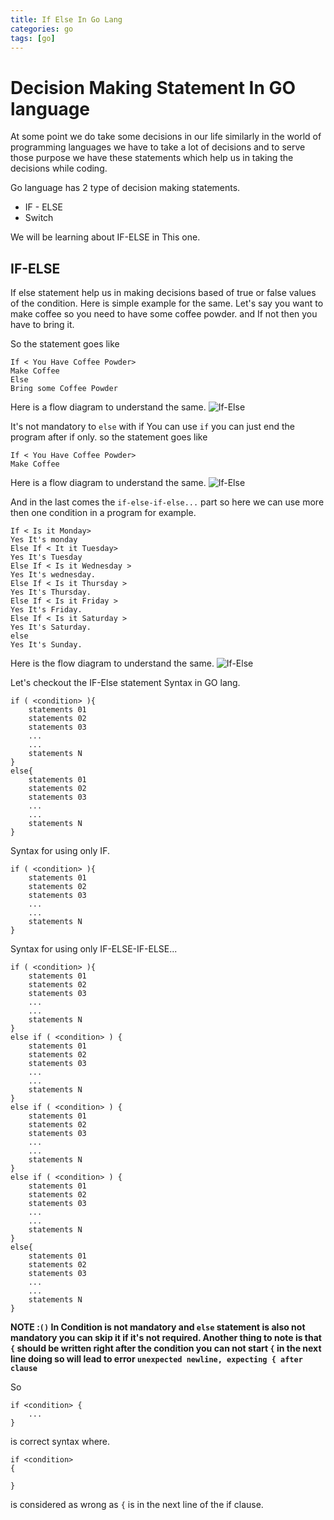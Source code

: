```yaml
---
title: If Else In Go Lang
categories: go
tags: [go]
---
```


# Decision Making Statement In GO language


At some point we do take some decisions in our life similarly in the world of programming languages we have to take a lot of decisions and to serve those purpose we have these statements which help us in taking the decisions while coding.

Go language has 2 type of decision making statements.
* IF - ELSE
* Switch

We will be learning about IF-ELSE in This one.


## IF-ELSE

If else statement help us in making decisions based of true or false values of the condition.
Here is simple example for the same.
Let's say you want to make coffee so you need to have some coffee powder. and If not then you have to bring it.

So the statement goes like 
```
If < You Have Coffee Powder>
Make Coffee
Else
Bring some Coffee Powder
```

Here is a flow diagram to understand the same.
<img class="img_center" src="statics/img/if_else.png" alt="If-Else">

It's not mandatory to `else` with if You can use `if` you can just end the program after if only.
so the statement goes like

```
If < You Have Coffee Powder>
Make Coffee
```

Here is a flow diagram to understand the same.
<img class="img_center" src="statics/img/if_only.png" alt="If-Else">

And in the last comes the `if-else-if-else...` part so here we can use more then one condition in a program for example.


```
If < Is it Monday>
Yes It's monday
Else If < It it Tuesday>
Yes It's Tuesday
Else If < Is it Wednesday >
Yes It's wednesday.
Else If < Is it Thursday >
Yes It's Thursday.
Else If < Is it Friday >
Yes It's Friday.
Else If < Is it Saturday >
Yes It's Saturday.
else
Yes It's Sunday.
```

Here is the flow diagram to understand the same.
<img class="img_center" src="statics/img/if_else_if_else_if_else....png" alt="If-Else">

Let's checkout the IF-Else statement Syntax in GO lang.

```
if ( <condition> ){
	statements 01
	statements 02
	statements 03
	...
	...
	statements N
}
else{
	statements 01
	statements 02
	statements 03
	...
	...
	statements N
}
```

Syntax for using only IF.
```
if ( <condition> ){
	statements 01
	statements 02
	statements 03
	...
	...
	statements N
}
```

Syntax for using only IF-ELSE-IF-ELSE...
```
if ( <condition> ){
	statements 01
	statements 02
	statements 03
	...
	...
	statements N
}
else if ( <condition> ) {
	statements 01
	statements 02
	statements 03
	...
	...
	statements N
}
else if ( <condition> ) {
	statements 01
	statements 02
	statements 03
	...
	...
	statements N
}
else if ( <condition> ) {
	statements 01
	statements 02
	statements 03
	...
	...
	statements N
}
else{
	statements 01
	statements 02
	statements 03
	...
	...
	statements N
}
```

**NOTE :`()` In Condition is not mandatory and `else` statement is also not mandatory you can skip it if it's not required. Another thing to note is that `{` should be written right after the condition you can not start `{` in the next line doing so will lead to error `unexpected newline, expecting { after clause`**

So
```
if <condition> {
	...
}
```
is correct syntax where.

```
if <condition> 
{

}
```
is considered as wrong as `{` is in the next line of the if clause.
